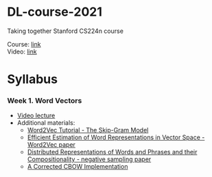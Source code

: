 # DL-course-2021

Taking together Stanford CS224n course

Course: [link](http://web.stanford.edu/class/cs224n/) </br>
Video: [link](https://www.youtube.com/watch?v=8rXD5-xhemo&list=PLoROMvodv4rOhcuXMZkNm7j3fVwBBY42z)


# Syllabus

### Week 1. Word Vectors

  - [Video lecture](https://www.youtube.com/watch?v=8rXD5-xhemo)
  - Additional materials:
    - [Word2Vec Tutorial - The Skip-Gram Model](http://mccormickml.com/2016/04/19/word2vec-tutorial-the-skip-gram-model/)
    - [Efficient Estimation of Word Representations in Vector Space - Word2Vec paper](https://arxiv.org/pdf/1301.3781.pdf)
    - [Distributed Representations of Words and Phrases and their Compositionality - negative sampling paper](http://papers.nips.cc/paper/5021-distributed-representations-of-words-and-phrases-and-their-compositionality.pdf)
    - [A Corrected CBOW Implementation](https://arxiv.org/pdf/2012.15332.pdf)
